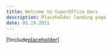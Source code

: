 ```yaml
---
title: Welcome to SuperOffice Docs
description: Placeholder landing page
date: 05.29.2021
---
```


<!-- markdownlint-disable-file MD041 -->
[!include[placeholder](../../includes/default-index.md)]
